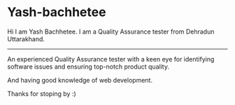 # Yash-bachhetee
Hi I am Yash Bachhetee. I am a Quality Assurance tester from Dehradun Uttarakhand.

 ---

An experienced Quality Assurance tester with a keen eye for identifying software issues and ensuring top-notch product quality. 

And having good knowledge of web development.

Thanks for stoping by :)
